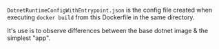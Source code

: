 `DotnetRuntimeConfigWithEntrypoint.json` is the config file created when executing `docker build` from this Dockerfile in the same directory.

It's use is to observe differences between the base dotnet image & the simplest "app".
